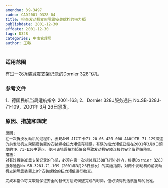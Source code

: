 ```yaml
---
amendno: 39-3497
cadno: CAD2001-D328-04
title: 检查发动机支架隔震安装螺栓的扭力矩
publishdate: 2001-12-30
effdate: 2001-12-30
tags: D328
categories: 中南管理局
author: 王敏
---
```


### 适用范围 
有过一次拆装减震支架记录的Dornier 328飞机。

<!--more-->
### 参考文件
1、德国民航当局适航指令 2001-163; 
2、Dornier 328J服务通告 No.SB-328J-71-109，2001年 3月 26日颁发。

### 原因、措施和规定 
    原因：
    在一次拆换发动机的过程中，发现AMM JIC工卡71-20-05-420-000-AA0中TR 71-129描述的前发动机支架隔震装置的安装螺栓扭力矩值有错误，有误的扭力矩值已经在2001年3月9日颁发的TR 71-130中更正。使用该错误扭力矩值会导致发动机安装连接的安全临界值降低。 
    措施：
    对有过拆装减震支架记录的飞机，必须在第一次拆装后2500飞行小时内，根据Dornier 328J服务通告No.SB-328J-71-109（2001年3月26日颁发）的实施指南，对两个发动机的前发动机支架隔震装置上8个安装螺栓的扭力矩值进行检查。 
  
    完成本指令可采取能保证安全的替代方法或调整完成的时间，但必须得到适航当局的批准。

